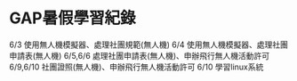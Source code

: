 # GAP暑假學習紀錄
6/3 使用無人機模擬器、處理社團規範(無人機)
6/4 使用無人機模擬器、處理社團申請表(無人機)
6/5,6/6 處理社團申請表(無人機)、申辦飛行無人機活動許可
6/9,6/10 社團證照(無人機)、申辦飛行無人機活動許可
6/10 學習linux系統
